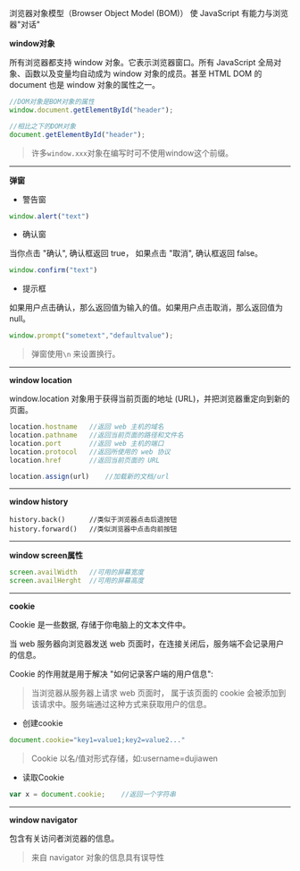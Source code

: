 浏览器对象模型（Browser Object Model (BOM)） 使 JavaScript 有能力与浏览器"对话"

**window对象**

所有浏览器都支持 window 对象。它表示浏览器窗口。所有 JavaScript 全局对象、函数以及变量均自动成为 window 对象的成员。甚至 HTML DOM 的 document 也是 window 对象的属性之一。

```js
//DOM对象是BOM对象的属性
window.document.getElementById("header");

//相比之下的DOM对象
document.getElementById("header");
```

> 许多`window.xxx`对象在编写时可不使用window这个前缀。

---


**弹窗**

- 警告窗

```js
window.alert("text")
```

- 确认窗

当你点击 "确认", 确认框返回 true， 如果点击 "取消", 确认框返回 false。

```js
window.confirm("text")
```

- 提示框

如果用户点击确认，那么返回值为输入的值。如果用户点击取消，那么返回值为 null。

```js
window.prompt("sometext","defaultvalue");
```

> 弹窗使用`\n` 来设置换行。

---

**window location**

window.location 对象用于获得当前页面的地址 (URL)，并把浏览器重定向到新的页面。

```js
location.hostname   //返回 web 主机的域名
location.pathname   //返回当前页面的路径和文件名
location.port       //返回 web 主机的端口
location.protocol   //返回所使用的 web 协议
location.href       //返回当前页面的 URL

location.assign(url)    //加载新的文档/url
```
---

**window history**
```
history.back()      //类似于浏览器点击后退按钮
history.forward()   //类似浏览器中点击向前按钮
```
---


**window screen属性**

```js
screen.availWidth   //可用的屏幕宽度
screen.availHerght  //可用的屏幕高度
```
---


**cookie**

Cookie 是一些数据, 存储于你电脑上的文本文件中。

当 web 服务器向浏览器发送 web 页面时，在连接关闭后，服务端不会记录用户的信息。

Cookie 的作用就是用于解决 "如何记录客户端的用户信息":

> 当浏览器从服务器上请求 web 页面时， 属于该页面的 cookie 会被添加到该请求中。服务端通过这种方式来获取用户的信息。


- 创建cookie
```js
document.cookie="key1=value1;key2=value2..."

```

> Cookie 以名/值对形式存储，如:username=dujiawen

- 读取Cookie
```js
var x = document.cookie;    //返回一个字符串
```

---


**window navigator**

包含有关访问者浏览器的信息。

> 来自 navigator 对象的信息具有误导性


